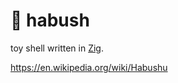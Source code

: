 # 🐍 habush

toy shell written in [Zig](https://ziglang.org/).

https://en.wikipedia.org/wiki/Habushu
